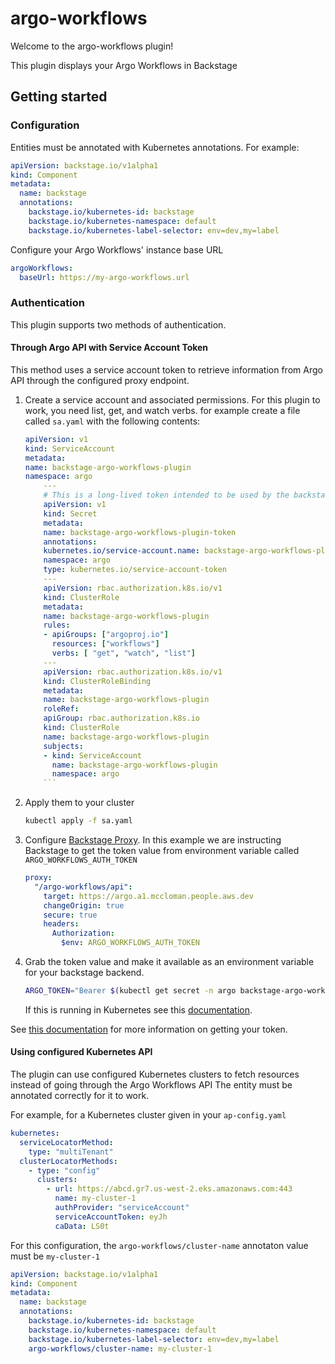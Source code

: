 # argo-workflows

Welcome to the argo-workflows plugin!

This plugin displays your Argo Workflows in Backstage

## Getting started

### Configuration

Entities must be annotated with Kubernetes annotations. For example:

```yaml
apiVersion: backstage.io/v1alpha1
kind: Component
metadata:
  name: backstage
  annotations:
    backstage.io/kubernetes-id: backstage
    backstage.io/kubernetes-namespace: default
    backstage.io/kubernetes-label-selector: env=dev,my=label
```

Configure your Argo Workflows' instance base URL

```yaml
argoWorkflows:
  baseUrl: https://my-argo-workflows.url
```

### Authentication

This plugin supports two methods of authentication.

#### Through Argo API with Service Account Token

This method uses a service account token to retrieve information from Argo API through the configured proxy endpoint.

1.  Create a service account and associated permissions. For this plugin to work, you need list, get, and watch verbs.
    for example create a file called `sa.yaml` with the following contents:
    ```yaml
    apiVersion: v1
    kind: ServiceAccount
    metadata:
    name: backstage-argo-workflows-plugin
    namespace: argo
        ---
        # This is a long-lived token intended to be used by the backstage proxy.
        apiVersion: v1
        kind: Secret
        metadata:
        name: backstage-argo-workflows-plugin-token
        annotations:
        kubernetes.io/service-account.name: backstage-argo-workflows-plugin
        namespace: argo
        type: kubernetes.io/service-account-token
        ---
        apiVersion: rbac.authorization.k8s.io/v1
        kind: ClusterRole
        metadata:
        name: backstage-argo-workflows-plugin
        rules:
        - apiGroups: ["argoproj.io"]
          resources: ["workflows"]
          verbs: [ "get", "watch", "list"]
        ---
        apiVersion: rbac.authorization.k8s.io/v1
        kind: ClusterRoleBinding
        metadata:
        name: backstage-argo-workflows-plugin
        roleRef:
        apiGroup: rbac.authorization.k8s.io
        kind: ClusterRole
        name: backstage-argo-workflows-plugin
        subjects:
        - kind: ServiceAccount
          name: backstage-argo-workflows-plugin
          namespace: argo
        ```
2.  Apply them to your cluster
    ```bash
    kubectl apply -f sa.yaml
    ```
3.  Configure [Backstage Proxy](https://backstage.io/docs/plugins/proxying). In this example we are instructing Backstage to get the token value from environment variable called `ARGO_WORKFLOWS_AUTH_TOKEN`
    ```yaml
    proxy:
      "/argo-workflows/api":
        target: https://argo.a1.mccloman.people.aws.dev
        changeOrigin: true
        secure: true
        headers:
          Authorization:
            $env: ARGO_WORKFLOWS_AUTH_TOKEN
    ```
4.  Grab the token value and make it available as an environment variable for your backstage backend.
    ```bash
    ARGO_TOKEN="Bearer $(kubectl get secret -n argo backstage-argo-workflows-plugin-token -o=jsonpath='{.data.token}' | base64 --decode)"
    ```
    If this is running in Kubernetes see this [documentation](https://kubernetes.io/docs/tasks/inject-data-application/distribute-credentials-secure/#define-container-environment-variables-using-secret-data).

See [this documentation](https://argoproj.github.io/argo-workflows/access-token/) for more information on getting your token.

#### Using configured Kubernetes API

The plugin can use configured Kubernetes clusters to fetch resources instead of going through the Argo Workflows API
The entity must be annotated correctly for it to work.

For example, for a Kubernetes cluster given in your `ap-config.yaml`

```yaml
kubernetes:
  serviceLocatorMethod:
    type: "multiTenant"
  clusterLocatorMethods:
    - type: "config"
      clusters:
        - url: https://abcd.gr7.us-west-2.eks.amazonaws.com:443
          name: my-cluster-1
          authProvider: "serviceAccount"
          serviceAccountToken: eyJh
          caData: LS0t
```

For this configuration, the `argo-workflows/cluster-name` annotaton value must be `my-cluster-1`

```yaml
apiVersion: backstage.io/v1alpha1
kind: Component
metadata:
  name: backstage
  annotations:
    backstage.io/kubernetes-id: backstage
    backstage.io/kubernetes-namespace: default
    backstage.io/kubernetes-label-selector: env=dev,my=label
    argo-workflows/cluster-name: my-cluster-1
```
